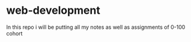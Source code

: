 # web-development
In this repo i will be putting all my notes as well as assignments of 0-100 cohort
